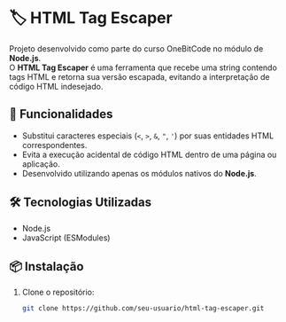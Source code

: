 # 🏷️ HTML Tag Escaper

Projeto desenvolvido como parte do curso OneBitCode no módulo de **Node.js**.  
O **HTML Tag Escaper** é uma ferramenta que recebe uma string contendo tags HTML e retorna sua versão escapada, evitando a interpretação de código HTML indesejado.

## 🚀 Funcionalidades

- Substitui caracteres especiais (`<`, `>`, `&`, `"`, `'`) por suas entidades HTML correspondentes.
- Evita a execução acidental de código HTML dentro de uma página ou aplicação.
- Desenvolvido utilizando apenas os módulos nativos do **Node.js**.

## 🛠️ Tecnologias Utilizadas

- Node.js
- JavaScript (ESModules)

## 📦 Instalação

1. Clone o repositório:
   ```bash
   git clone https://github.com/seu-usuario/html-tag-escaper.git
